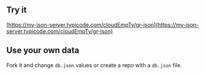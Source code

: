 ## Try it

[https://my-json-server.typicode.com/cloudEmpTy/gr-json](https://my-json-server.typicode.com/cloudEmpTy/gr-json)


## Use your own data

Fork it and change `db.json` values or create a repo with a `db.json` file.
